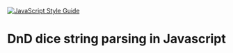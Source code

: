 [![JavaScript Style Guide](https://img.shields.io/badge/code_style-standard-brightgreen.svg)](https://standardjs.com)

# DnD dice string parsing in Javascript
